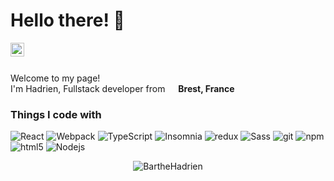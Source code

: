 <h1>Hello there! 👋</h1>
<a href="https://www.linkedin.com/in/hadrienbarthe/">
<img align="left" alt="Hadrien Barthe LinkedIN" width="22px" src="https://raw.githubusercontent.com/peterthehan/peterthehan/master/assets/linkedin.svg" />
</a>
</br>
</br>
<p>Welcome to my page! </br> I'm Hadrien, Fullstack developer from <img src="https://cdn-icons-png.flaticon.com/512/197/197560.png" width="13"/> <b>Brest, France</b></p>
<h3>Things I code with</h3>
<p>
  <img alt="React" src="https://img.shields.io/badge/-React-45b8d8?style=flat-square&logo=react&logoColor=white" />
  <img alt="Webpack" src="https://img.shields.io/badge/-Webpack-8DD6F9?style=flat-square&logo=webpack&logoColor=white" /> 
  <img alt="TypeScript" src="https://img.shields.io/badge/-TypeScript-007ACC?style=flat-square&logo=typescript&logoColor=white" />
  <img alt="Insomnia" src="https://img.shields.io/badge/-Insomnia-5849BE?style=flat-square&logo=insomnia&logoColor=white" />
  <img alt="redux" src="https://img.shields.io/badge/-Redux-764ABC?style=flat-square&logo=redux&logoColor=white" />
  <img alt="Sass" src="https://img.shields.io/badge/-Sass-CC6699?style=flat-square&logo=sass&logoColor=white" />
  <img alt="git" src="https://img.shields.io/badge/-Git-F05032?style=flat-square&logo=git&logoColor=white" />
  <img alt="npm" src="https://img.shields.io/badge/-NPM-CB3837?style=flat-square&logo=npm&logoColor=white" />
  <img alt="html5" src="https://img.shields.io/badge/-HTML5-E34F26?style=flat-square&logo=html5&logoColor=white" />
  <img alt="Nodejs" src="https://img.shields.io/badge/-Nodejs-43853d?style=flat-square&logo=Node.js&logoColor=white" />
</p>
<p align="center"> <img src="https://github-readme-stats.vercel.app/api?username=BartheHadrien&show_icons=true&theme=gotham" alt="BartheHadrien" />





